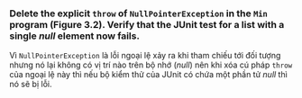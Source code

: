 ### Delete the explicit ```throw``` of ```NullPointerException``` in the ```Min``` program (Figure 3.2). Verify that the JUnit test for a list with a single *null* element now fails.

Vì ```NullPointerException``` là lỗi ngoại lệ xảy ra khi tham chiếu tới đối tượng nhưng nó lại không có vị trí nào trên bộ nhớ (*null*) nên khi xóa cú pháp ```throw``` của ngoại lệ này thì nếu bộ kiểm thử của JUnit có chứa một phần tử *null* thì nó sẽ bị lỗi.
